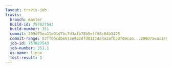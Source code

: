 ```yaml
---
layout: travis-job
travis:
  branch: master
  build-id: 757827542
  build-number: 351
  commit: 209d75ea11e01d7bc7d3afb78b5eff58c84b3428
  commit-range: 82ff00cdbe972e932dfd01114a4a2afb50fd9ca6...209d75ea11e01d7bc7d3afb78b5eff58c84b3428
  job-id: 757827543
  job-number: 351.1
  os-name: linux
  test-result: 1
---
```

